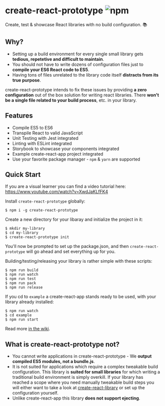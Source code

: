 # create-react-prototype ![npm](https://img.shields.io/npm/v/create-react-prototype.svg)

Create, test & showcase React libraries with no build configuration. 📚

## Why?

* Setting up a build environment for every single small library gets **tedious, repetetive and difficult to maintain**.
* You should not have to write dozens of configuration files just to **compile your ES6 React code to ES5**.
* Having tons of files unrelated to the library code itself **distracts from its true purpose**.

create-react-prototype intends to fix these issues by providing **a zero configuration** out of the box solution for writing react libraries. There **won't be a single file related to your build process**, etc. in your library.

## Features

* Compile ES5 to ES6
* Transpile React to valid JavaScript
* Unit Testing with Jest integrated
* Linting with ESLint integrated
* Storybook to showcase your components integrated
* Example create-react-app project integrated
* Use your favorite package manager - `npm` & `yarn` are supported

## Quick Start

If you are a visual learner you can find a video tutorial here: https://www.youtube.com/watch?v=XwdJaKLfFK4

Install `create-react-prototype` globally:

```
$ npm i -g create-react-prototype
```

Create a new directory for your libaray and initialize the project in it:

```
$ mkdir my-library
$ cd my-library
$ create-react-prototype init
```

You'll now be prompted to set up the package.json, and then `create-react-prototype` will go ahead and set everything up for you.

Building/testing/releasing your library is rather simple with these scripts:

```
$ npm run build
$ npm run watch
$ npm run test
$ npm run pack
$ npm run release
```

If you cd to `example` a create-react-app stands ready to be used, with your library already installed:

```
$ npm run watch
$ cd example
$ npm run start
```

Read more [in the wiki](https://github.com/PatrickSachs/create-react-prototype/wiki).

## What is create-react-prototype **not**?

* You cannot write applications in create-react-prototype - We **output compiled ES5 modules, not a bundle.js**.
* It is not suited for applications which require a complex tweakable build configuration. This library is **suited for small libraries** for which writing a traditional build environment is simply overkill.
  If your library has reached a scope where you need manually tweakable build steps you will either want to take a look at [create-react-library](https://www.npmjs.com/package/create-react-library) or set up the configuration yourself.
* Unlike create-react-app this library **does not support ejecting**.
